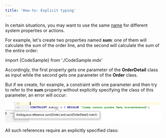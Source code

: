 ```yaml
---
title: 'How-to: Explicit typing'
---
```


In certain situations, you may want to use the same [name](Naming.md) for different system properties or actions. 

For example, let's create two properties named **sum**: one of them will calculate the sum of the order line, and the second will calculate the sum of the entire order:

import {CodeSample} from './CodeSample.mdx'

<CodeSample url="https://documentation.lsfusion.org/sample?file=UseCaseTyping&block=sums"/>

Accordingly, the first property gets one parameter of the **OrderDetail** class as input while the second gets one parameter of the **Order** class.

But if we create, for example, a constraint with one parameter and then try to refer to the **sum** property without explicitly specifying the class of this parameter, an error will occur:

![](attachments/65241514/65241516.png)

All such references require an explicitly specified class:

<CodeSample url="https://documentation.lsfusion.org/sample?file=UseCaseTyping&block=sref"/>

  

  

